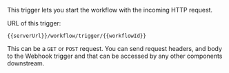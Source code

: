 This trigger lets you start the workflow with the incoming HTTP request. 

URL of this trigger: 

```
{{serverUrl}}/workflow/trigger/{{workflowId}}
```

This can be a `GET` or `POST` request. You can send request headers, and body to the Webhook trigger and that can be accessed by any other components downstream.
